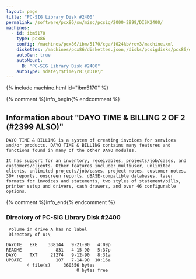 ```yaml
---
layout: page
title: "PC-SIG Library Disk #2400"
permalink: /software/pcx86/sw/misc/pcsig/2000-2999/DISK2400/
machines:
  - id: ibm5170
    type: pcx86
    config: /machines/pcx86/ibm/5170/cga/1024kb/rev3/machine.xml
    diskettes: /machines/pcx86/diskettes.json,/disks/pcsigdisks/pcx86/diskettes.json
    autoGen: true
    autoMount:
      B: "PC-SIG Library Disk #2400"
    autoType: $date\r$time\rB:\rDIR\r
---
```


{% include machine.html id="ibm5170" %}

{% comment %}info_begin{% endcomment %}

## Information about "DAYO TIME & BILLING 2 OF 2 (#2399 ALSO)"

    DAYO TIME & BILLING is a system of creating invoices for services
    and/or products. DAYO TIME & BILLING contains many features and
    functions found in many of the other DAYO modules.
    
    It has support for an inventory, receivables, projects/job/cases, and
    customers/clients. Other features include: multiuser, unlimited
    clients, unlimited projects/job/cases, project notes, customer notes,
    30+ reports, onscreen reports, dBASE-compatible databases, laser
    formats for invoices and statements, two styles of statement/bills,
    printer setup and drivers, cash drawers, and over 46 configurable
    options.
{% comment %}info_end{% endcomment %}


### Directory of PC-SIG Library Disk #2400

     Volume in drive A has no label
     Directory of A:\

    DAYOTE   EXE    338144   9-21-90   4:09p
    README             831   4-15-90   5:37p
    DAYO     TXT     21274   9-12-90   8:31a
    UPDATE             107   7-14-90  10:16a
            4 file(s)     360356 bytes
                               0 bytes free
